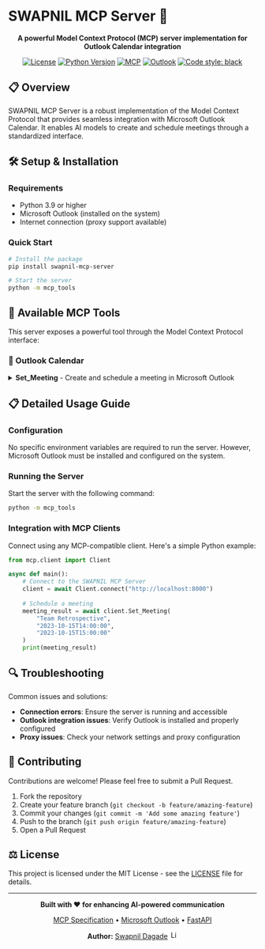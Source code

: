 # SWAPNIL MCP Server 🚀

<div align="center">

**A powerful Model Context Protocol (MCP) server implementation for Outlook Calendar integration**

[![License](https://img.shields.io/github/license/erikhoward/azure-fhir-mcp-server)](https://opensource.org/licenses/MIT)
[![Python Version](https://img.shields.io/badge/python-3.9%2B-blue.svg)](https://www.python.org/)
[![MCP](https://img.shields.io/badge/MCP-compatible-green.svg)](https://github.com/modelcontextprotocol/spec)
[![Outlook](https://img.shields.io/badge/Outlook-Calendar_Integration-0078D4.svg)](https://office.com)
[![Code style: black](https://img.shields.io/badge/code%20style-black-000000.svg)](https://github.com/psf/black)

</div>

## 📋 Overview

SWAPNIL MCP Server is a robust implementation of the Model Context Protocol that provides seamless integration with Microsoft Outlook Calendar. It enables AI models to create and schedule meetings through a standardized interface.

## 🛠️ Setup & Installation

### Requirements

- Python 3.9 or higher
- Microsoft Outlook (installed on the system)
- Internet connection (proxy support available)

### Quick Start

```bash
# Install the package
pip install swapnil-mcp-server

# Start the server
python -m mcp_tools
```

## 🧰 Available MCP Tools

This server exposes a powerful tool through the Model Context Protocol interface:

### 📅 Outlook Calendar

<details>
<summary><strong>Set_Meeting</strong> - Create and schedule a meeting in Microsoft Outlook</summary>

```python
async def Set_Meeting(subject: str, start_date: str, end_date: str) -> str
```

**Parameters:**
- `subject`: Meeting subject
- `start_date`: Start date and time in ISO format (e.g., "2023-10-01T10:00:00")
- `end_date`: End date and time in ISO format (e.g., "2023-10-01T11:00:00")

**Returns:**
- A confirmation message with meeting details

**Example:**
```python
# Schedule a team meeting
result = await Set_Meeting(
    "Team Weekly Sync", 
    "2023-10-01T10:00:00", 
    "2023-10-01T11:00:00"
)
print(result)  # Meeting with subject 'Team Weekly Sync' set from 2023-10-01T10:00:00 to 2023-10-01T11:00:00.
```
</details>

## 📋 Detailed Usage Guide

### Configuration

No specific environment variables are required to run the server. However, Microsoft Outlook must be installed and configured on the system.

### Running the Server

Start the server with the following command:

```bash
python -m mcp_tools
```

### Integration with MCP Clients

Connect using any MCP-compatible client. Here's a simple Python example:

```python
from mcp.client import Client

async def main():
    # Connect to the SWAPNIL MCP Server
    client = await Client.connect("http://localhost:8000")
    
    # Schedule a meeting
    meeting_result = await client.Set_Meeting(
        "Team Retrospective",
        "2023-10-15T14:00:00",
        "2023-10-15T15:00:00"
    )
    print(meeting_result)
```

## 🔍 Troubleshooting

Common issues and solutions:

- **Connection errors**: Ensure the server is running and accessible
- **Outlook integration issues**: Verify Outlook is installed and properly configured
- **Proxy issues**: Check your network settings and proxy configuration

## 🤝 Contributing

Contributions are welcome! Please feel free to submit a Pull Request.

1. Fork the repository
2. Create your feature branch (`git checkout -b feature/amazing-feature`)
3. Commit your changes (`git commit -m 'Add some amazing feature'`)
4. Push to the branch (`git push origin feature/amazing-feature`)
5. Open a Pull Request

## ⚖️ License

This project is licensed under the MIT License - see the [LICENSE](LICENSE) file for details.

---

<div align="center">

**Built with ❤️ for enhancing AI-powered communication**

<p align="center">
  <a href="https://github.com/modelcontextprotocol/spec">MCP Specification</a> •
  <a href="https://office.com">Microsoft Outlook</a> •
  <a href="https://fastapi.tiangolo.com/">FastAPI</a>
</p>

<p align="center">
  <strong>Author:</strong> <a href="https://www.linkedin.com/in/dagadeswapnil/">Swapnil Dagade</a> <img src="https://img.shields.io/badge/LinkedIn-0077B5?style=flat&logo=linkedin&logoColor=white" alt="LinkedIn" width="16" height="16">
</p>

</div>
